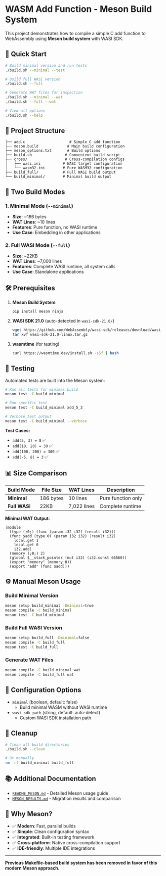 # WASM Add Function - Meson Build System

This project demonstrates how to compile a simple C add function to WebAssembly using **Meson build system** with WASI SDK.

## 🚀 Quick Start

```bash
# Build minimal version and run tests
./build.sh --minimal --test

# Build full WASI version  
./build.sh --full

# Generate WAT files for inspection
./build.sh --minimal --wat
./build.sh --full --wat

# View all options
./build.sh --help
```

## 📁 Project Structure

```
├── add.c                    # Simple C add function
├── meson.build             # Main build configuration
├── meson_options.txt       # Build options
├── build.sh               # Convenient build script
├── cross/                 # Cross-compilation configs
│   ├── wasi.ini          # WASI target configuration
│   └── wasm32.ini        # Pure WASM32 configuration
├── build_full/           # Full WASI build output
└── build_minimal/        # Minimal build output
```

## 🎯 Two Build Modes

### 1. Minimal Mode (`--minimal`)
- **Size**: ~186 bytes
- **WAT Lines**: ~10 lines
- **Features**: Pure function, no WASI runtime
- **Use Case**: Embedding in other applications

### 2. Full WASI Mode (`--full`)
- **Size**: ~22KB  
- **WAT Lines**: ~7,000 lines
- **Features**: Complete WASI runtime, all system calls
- **Use Case**: Standalone applications

## 🛠️ Prerequisites

1. **Meson Build System**
   ```bash
   pip install meson ninja
   ```

2. **WASI SDK 21.0** (auto-detected in `wasi-sdk-21.0/`)
   ```bash
   wget https://github.com/WebAssembly/wasi-sdk/releases/download/wasi-sdk-21/wasi-sdk-21.0-linux.tar.gz
   tar xvf wasi-sdk-21.0-linux.tar.gz
   ```

3. **wasmtime** (for testing)
   ```bash
   curl https://wasmtime.dev/install.sh -sSf | bash
   ```

## 🧪 Testing

Automated tests are built into the Meson system:

```bash
# Run all tests for minimal build
meson test -C build_minimal

# Run specific test
meson test -C build_minimal add_5_3

# Verbose test output
meson test -C build_minimal --verbose
```

**Test Cases:**
- `add(5, 3) = 8` ✅
- `add(10, 20) = 30` ✅  
- `add(100, 200) = 300` ✅
- `add(-5, 8) = 3` ✅

## 📊 Size Comparison

| Build Mode | File Size | WAT Lines | Description |
|------------|-----------|-----------|-------------|
| **Minimal** | 186 bytes | 10 lines | Pure function only |
| **Full WASI** | 22KB | 7,022 lines | Complete runtime |

**Minimal WAT Output:**
```wat
(module
  (type (;0;) (func (param i32 i32) (result i32)))
  (func $add (type 0) (param i32 i32) (result i32)
    local.get 1
    local.get 0
    i32.add)
  (memory (;0;) 2)
  (global $__stack_pointer (mut i32) (i32.const 66560))
  (export "memory" (memory 0))
  (export "add" (func $add)))
```

## ⚙️ Manual Meson Usage

### Build Minimal Version
```bash
meson setup build_minimal -Dminimal=true
meson compile -C build_minimal
meson test -C build_minimal
```

### Build Full WASI Version  
```bash
meson setup build_full -Dminimal=false
meson compile -C build_full
meson test -C build_full
```

### Generate WAT Files
```bash
meson compile -C build_minimal wat
meson compile -C build_full wat
```

## 🔧 Configuration Options

- `minimal` (boolean, default: false)
  - Build minimal WASM without WASI runtime
- `wasi_sdk_path` (string, default: auto-detect)
  - Custom WASI SDK installation path

## 🧹 Cleanup

```bash
# Clean all build directories
./build.sh --clean

# Or manually
rm -rf build_minimal build_full
```

## 📚 Additional Documentation

- [`README_MESON.md`](README_MESON.md) - Detailed Meson usage guide
- [`MESON_RESULTS.md`](MESON_RESULTS.md) - Migration results and comparison

## 🎉 Why Meson?

- ✅ **Modern**: Fast, parallel builds
- ✅ **Simple**: Clean configuration syntax  
- ✅ **Integrated**: Built-in testing framework
- ✅ **Cross-platform**: Native cross-compilation support
- ✅ **IDE-friendly**: Multiple IDE integrations

---

**Previous Makefile-based build system has been removed in favor of this modern Meson approach.**